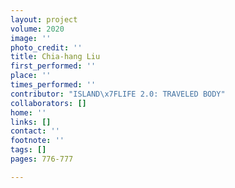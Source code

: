 ```yaml
---
layout: project
volume: 2020
image: ''
photo_credit: ''
title: Chia-hang Liu
first_performed: ''
place: ''
times_performed: ''
contributor: "ISLAND\x7FLIFE 2.0: TRAVELED BODY"
collaborators: []
home: ''
links: []
contact: ''
footnote: ''
tags: []
pages: 776-777

---
```




